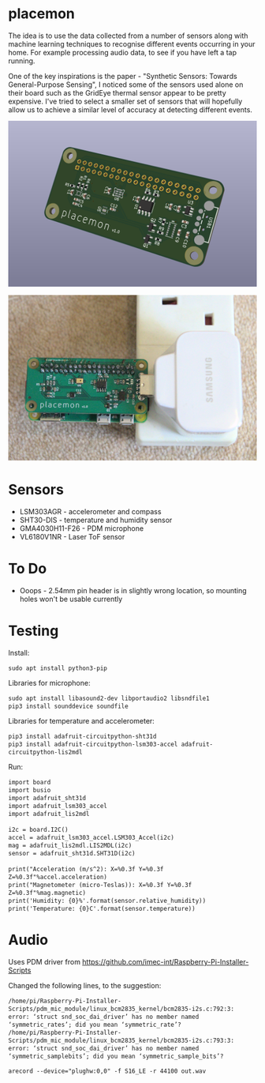 # placemon

The idea is to use the data collected from a number of sensors along with machine learning techniques to recognise different events occurring in your home.  For example processing audio data, to see if you have left a tap running.

One of the key inspirations is the paper - "Synthetic Sensors: Towards General-Purpose Sensing", I noticed some of the sensors used alone on their board such as the GridEye thermal sensor appear to be pretty expensive.  I've tried to select a smaller set of sensors that will hopefully allow us to achieve a similar level of accuracy at detecting different events.

![3D Render](images/placemon.png)

![Assembled](images/placemon.jpg)

# Sensors

* LSM303AGR - accelerometer and compass
* SHT30-DIS - temperature and humidity sensor
* GMA4030H11-F26 - PDM microphone
* VL6180V1NR - Laser ToF sensor

# To Do

* Ooops - 2.54mm pin header is in slightly wrong location, so mounting holes won't be usable currently

# Testing

Install:

```
sudo apt install python3-pip
```

Libraries for microphone:
```
sudo apt install libasound2-dev libportaudio2 libsndfile1
pip3 install sounddevice soundfile
```

Libraries for temperature and accelerometer:
```
pip3 install adafruit-circuitpython-sht31d
pip3 install adafruit-circuitpython-lsm303-accel adafruit-circuitpython-lis2mdl
```

Run:
```
import board
import busio
import adafruit_sht31d
import adafruit_lsm303_accel
import adafruit_lis2mdl

i2c = board.I2C()
accel = adafruit_lsm303_accel.LSM303_Accel(i2c)
mag = adafruit_lis2mdl.LIS2MDL(i2c)
sensor = adafruit_sht31d.SHT31D(i2c)

print("Acceleration (m/s^2): X=%0.3f Y=%0.3f Z=%0.3f"%accel.acceleration)
print("Magnetometer (micro-Teslas)): X=%0.3f Y=%0.3f Z=%0.3f"%mag.magnetic)
print('Humidity: {0}%'.format(sensor.relative_humidity))
print('Temperature: {0}C'.format(sensor.temperature))
```

# Audio 

Uses PDM driver from https://github.com/imec-int/Raspberry-Pi-Installer-Scripts

Changed the following lines, to the suggestion:

```
/home/pi/Raspberry-Pi-Installer-Scripts/pdm_mic_module/linux_bcm2835_kernel/bcm2835-i2s.c:792:3: error: ‘struct snd_soc_dai_driver’ has no member named ‘symmetric_rates’; did you mean ‘symmetric_rate’?
/home/pi/Raspberry-Pi-Installer-Scripts/pdm_mic_module/linux_bcm2835_kernel/bcm2835-i2s.c:793:3: error: ‘struct snd_soc_dai_driver’ has no member named ‘symmetric_samplebits’; did you mean ‘symmetric_sample_bits’?
```

```
arecord --device="plughw:0,0" -f S16_LE -r 44100 out.wav
```
